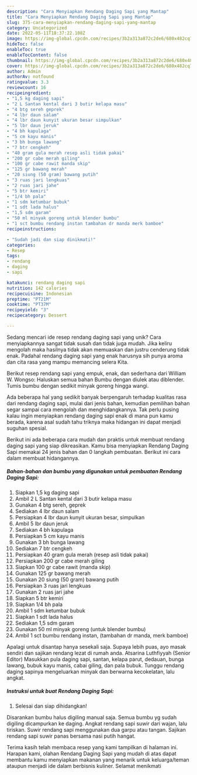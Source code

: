 ```yaml
---
description: "Cara Menyiapkan Rendang Daging Sapi yang Mantap"
title: "Cara Menyiapkan Rendang Daging Sapi yang Mantap"
slug: 375-cara-menyiapkan-rendang-daging-sapi-yang-mantap
category: Uncategorized
date: 2022-05-11T18:37:22.108Z
image: https://img-global.cpcdn.com/recipes/3b2a313a872c2de6/680x482cq70/rendang-daging-sapi-foto-resep-utama.jpg
hideToc: false
enableToc: true
enableTocContent: false
thumbnail: https://img-global.cpcdn.com/recipes/3b2a313a872c2de6/680x482cq70/rendang-daging-sapi-foto-resep-utama.jpg
cover: https://img-global.cpcdn.com/recipes/3b2a313a872c2de6/680x482cq70/rendang-daging-sapi-foto-resep-utama.jpg
author: Admin
authorAv: notfound
ratingvalue: 3.3
reviewcount: 16
recipeingredient:
- "1,5 kg daging sapi"
- "2 L Santan kental dari 3 butir kelapa masu"
- "4 btg sereh geprek"
- "4 lbr daun salam"
- "4 lbr daun kunyit ukuran besar simpulkan"
- "5 lbr daun jeruk"
- "4 bh kapulaga"
- "5 cm kayu manis"
- "3 bh bunga lawang"
- "7 btr cengkeh"
- "40 gram gula merah resep asli tidak pakai"
- "200 gr cabe merah giling"
- "100 gr cabe rawit manda skip"
- "125 gr bawang merah"
- "20 siung (50 gram) bawang putih"
- "3 ruas jari lengkuas"
- "2 ruas jari jahe"
- "5 btr kemiri"
- "1/4 bh pala"
- "1 sdm ketumbar bubuk"
- "1 sdt lada halus"
- "1,5 sdm garam"
- "50 ml minyak goreng untuk blender bumbu"
- "1 sct bumbu rendang instan tambahan dr manda merk bamboe"
recipeinstructions:

- "Sudah jadi dan siap dinikmati!"
categories:
- Resep
tags:
- rendang
- daging
- sapi

katakunci: rendang daging sapi 
nutrition: 142 calories
recipecuisine: Indonesian
preptime: "PT21M"
cooktime: "PT37M"
recipeyield: "3"
recipecategory: Dessert

---
```





Sedang mencari ide resep rendang daging sapi yang unik? Cara menyiapkannya sangat tidak susah dan tidak juga mudah. Jika keliru mengolah maka hasilnya tidak akan memuaskan dan justru cenderung tidak enak. Padahal rendang daging sapi yang enak harusnya sih punya aroma dan cita rasa yang mampu memancing selera Kita.





Berikut resep rendang sapi yang empuk, enak, dan sederhana dari William W. Wongso: Haluskan semua bahan Bumbu dengan diulek atau diblender. Tumis bumbu dengan sedikit minyak goreng hingga wangi.

Ada beberapa hal yang sedikit banyak berpengaruh terhadap kualitas rasa dari rendang daging sapi, mulai dari jenis bahan, kemudian pemilihan bahan segar sampai cara mengolah dan menghidangkannya. Tak perlu pusing kalau ingin menyiapkan rendang daging sapi enak di mana pun kamu berada, karena asal sudah tahu triknya maka hidangan ini dapat menjadi suguhan spesial.






Berikut ini ada beberapa cara mudah dan praktis untuk membuat rendang daging sapi yang siap dikreasikan. Kamu bisa menyiapkan Rendang Daging Sapi memakai 24 jenis bahan dan 0 langkah pembuatan. Berikut ini cara dalam membuat hidangannya.

<!--inarticleads1-->

##### Bahan-bahan dan bumbu yang digunakan untuk pembuatan Rendang Daging Sapi:

1. Siapkan 1,5 kg daging sapi
1. Ambil 2 L Santan kental dari 3 butir kelapa masu
1. Gunakan 4 btg sereh, geprek
1. Sediakan 4 lbr daun salam
1. Persiapkan 4 lbr daun kunyit ukuran besar, simpulkan
1. Ambil 5 lbr daun jeruk
1. Sediakan 4 bh kapulaga
1. Persiapkan 5 cm kayu manis
1. Gunakan 3 bh bunga lawang
1. Sediakan 7 btr cengkeh
1. Persiapkan 40 gram gula merah (resep asli tidak pakai)
1. Persiapkan 200 gr cabe merah giling
1. Siapkan 100 gr cabe rawit (manda skip)
1. Gunakan 125 gr bawang merah
1. Gunakan 20 siung (50 gram) bawang putih
1. Persiapkan 3 ruas jari lengkuas
1. Gunakan 2 ruas jari jahe
1. Siapkan 5 btr kemiri
1. Siapkan 1/4 bh pala
1. Ambil 1 sdm ketumbar bubuk
1. Siapkan 1 sdt lada halus
1. Sediakan 1,5 sdm garam
1. Gunakan 50 ml minyak goreng (untuk blender bumbu)
1. Ambil 1 sct bumbu rendang instan, (tambahan dr manda, merk bamboe)


Apalagi untuk disantap hanya sesekali saja. Supaya lebih puas, ayo masak sendiri dan sajikan rendang lezat di rumah anda. Atsarina Luthfiyyah (Senior Editor) Masukkan pula daging sapi, santan, kelapa parut, dedauan, bunga lawang, bubuk kayu manis, cabai giling, dan pala bubuk. Tunggu rendang daging sapinya mengeluarkan minyak dan berwarna kecokelatan, lalu angkat. 

<!--inarticleads2-->

##### Instruksi untuk buat Rendang Daging Sapi:


1. Selesai dan siap dihidangkan!

Disarankan bumbu halus digiling manual saja. Semua bumbu yg sudah digiling dicampurkan ke daging. Angkat rendang sapi suwir dari wajan, lalu tiriskan. Suwir rendang sapi menggunakan dua garpu atau tangan. Sajikan rendang sapi suwir panas bersama nasi putih hangat. 

Terima kasih telah membaca resep yang kami tampilkan di halaman ini. Harapan kami, olahan Rendang Daging Sapi yang mudah di atas dapat membantu kamu menyiapkan makanan yang menarik untuk keluarga/teman ataupun menjadi ide dalam berbisnis kuliner. Selamat menikmati
